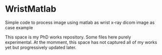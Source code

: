 # WristMatlab
Simple code to process image using matlab as wrist x-ray dicom image as case example 

This space is my PhD works repository. Some files here purely experimental.
At the momment, this space has not captured all of my works yet but progressively updated later. 

